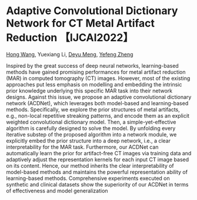 # Adaptive Convolutional Dictionary Network for CT Metal Artifact Reduction 【IJCAI2022】
[Hong Wang](https://hongwang01.github.io/), Yuexiang Li, [Deyu Meng](http://gr.xjtu.edu.cn/web/dymeng), [Yefeng Zheng](https://sites.google.com/site/yefengzheng/)


Inspired by the great success of deep neural networks, learning-based methods have gained promising performances for metal artifact reduction (MAR) in computed tomography (CT) images. However, most of the existing approaches put less emphasis on modelling and embedding the intrinsic prior knowledge underlying this specific MAR task into their network designs. Against this issue, we propose an adaptive convolutional dictionary network (ACDNet), which leverages both model-based and learning-based methods. Specifically, we explore the prior structures of metal artifacts, e.g., non-local repetitive streaking patterns, and encode them as an explicit weighted convolutional dictionary model. Then, a simple-yet-effective algorithm is carefully designed to solve the model. By unfolding every iterative substep of the proposed algorithm into a network module, we explicitly embed the prior structure into a deep network, i.e., a clear interpretability for the MAR task. Furthermore, our ACDNet can automatically learn the prior for artifact-free CT images via training data and adaptively adjust the representation kernels for each input CT image based on its content. Hence, our method inherits the clear interpretability of model-based methods and maintains the powerful representation ability of learning-based methods. Comprehensive experiments executed on synthetic and clinical datasets show the superiority of our ACDNet in terms of effectiveness and model generalization

